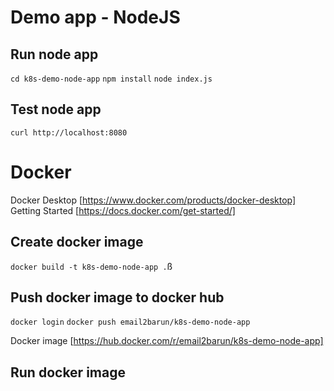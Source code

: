 # Demo app - NodeJS

## Run node app
`cd k8s-demo-node-app`
`npm install`
`node index.js`

## Test node app

`curl http://localhost:8080`

# Docker

Docker Desktop [https://www.docker.com/products/docker-desktop]
Getting Started [https://docs.docker.com/get-started/]

## Create docker image

`docker build -t k8s-demo-node-app .`ß

## Push docker image to docker hub

`docker login`
`docker push email2barun/k8s-demo-node-app`

Docker image [https://hub.docker.com/r/email2barun/k8s-demo-node-app]

## Run docker image